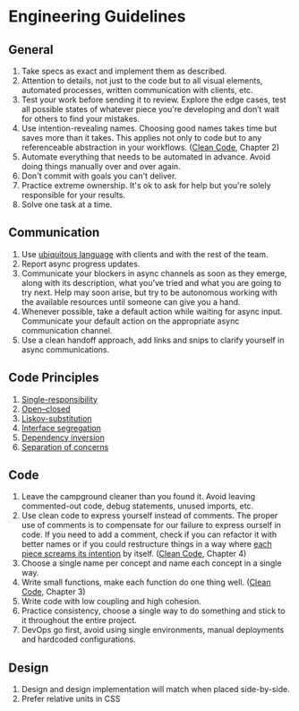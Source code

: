 # Engineering Guidelines

## General

1. Take specs as exact and implement them as described.
1. Attention to details, not just to the code but to all visual elements, automated processes, written communication with clients, etc.
1. Test your work before sending it to review. Explore the edge cases, test all possible states of whatever piece you're developing and don’t wait for others to find your mistakes.
1. Use intention-revealing names. Choosing good names takes time but saves more than it takes. This applies not only to code but to any referenceable abstraction in your workflows. ([Clean Code](https://enos.itcollege.ee/~jpoial/oop/naited/Clean%20Code.pdf), Chapter 2)
1. Automate everything that needs to be automated in advance. Avoid doing things manually over and over again.
1. Don't commit with goals you can't deliver.
1. Practice extreme ownership. It's ok to ask for help but you're solely responsible for your results.
1. Solve one task at a time.

## Communication

1. Use [ubiquitous language](https://martinfowler.com/bliki/UbiquitousLanguage.html#:~:text=Ubiquitous%20Language%20is%20the%20term,language%20between%20developers%20and%20users.&text=Evans%20makes%20clear%20that%20using,and%20hence%20the%20domain%20model.) with clients and with the rest of the team.
1. Report async progress updates.
1. Communicate your blockers in async channels as soon as they emerge, along with its description, what you've tried and what you are going to try next. Help may soon arise, but try to be autonomous working with the available resources until someone can give you a hand.
1. Whenever possible, take a default action while waiting for async input. Communicate your default action on the appropriate async communication channel.
1. Use a clean handoff approach, add links and snips to clarify yourself in async communications.

## Code Principles

1. [Single-responsibility](https://blog.cleancoder.com/uncle-bob/2014/05/08/SingleReponsibilityPrinciple.html)
1. [Open–closed](http://blog.cleancoder.com/uncle-bob/2014/05/12/TheOpenClosedPrinciple.html)
1. [Liskov-substitution](https://en.wikipedia.org/wiki/Liskov_substitution_principle)
1. [Interface segregation](https://en.wikipedia.org/wiki/Interface_segregation_principle)
1. [Dependency inversion](https://en.wikipedia.org/wiki/Dependency_inversion_principle)
1. [Separation of concerns](https://en.wikipedia.org/wiki/Separation_of_concerns)

## Code

1. Leave the campground cleaner than you found it. Avoid leaving commented-out code, debug statements, unused imports, etc.
1. Use clean code to express yourself instead of comments. The proper use of comments is to compensate for our failure to express ourself in code. If you need to add a comment, check if you can refactor it with better names or if you could restructure things in a way where [each piece screams its intention](https://blog.cleancoder.com/uncle-bob/2011/09/30/Screaming-Architecture.html) by itself. ([Clean Code](https://enos.itcollege.ee/~jpoial/oop/naited/Clean%20Code.pdf), Chapter 4)
1. Choose a single name per concept and name each concept in a single way.
1. Write small functions, make each function do one thing well. ([Clean Code](https://enos.itcollege.ee/~jpoial/oop/naited/Clean%20Code.pdf), Chapter 3)
1. Write code with low coupling and high cohesion.
1. Practice consistency, choose a single way to do something and stick to it throughout the entire project.
1. DevOps go first, avoid using single environments, manual deployments and hardcoded configurations.

## Design

1. Design and design implementation will match when placed side-by-side.
1. Prefer relative units in CSS
